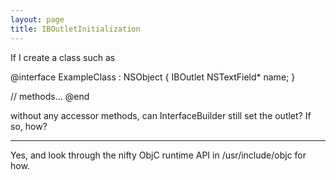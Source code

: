 ```yaml
---
layout: page
title: IBOutletInitialization
---
```




If I create a class such as
    
@interface ExampleClass : NSObject
{
    IBOutlet NSTextField* name;
}

// methods...
@end

without any accessor methods, can InterfaceBuilder still set the outlet?  If so, how?

----
Yes, and look through the nifty ObjC runtime API in     /usr/include/objc for how.

